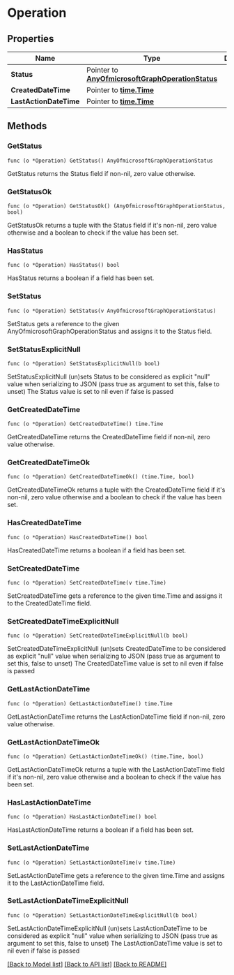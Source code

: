 # Operation

## Properties

Name | Type | Description | Notes
------------ | ------------- | ------------- | -------------
**Status** | Pointer to [**AnyOfmicrosoftGraphOperationStatus**](anyOf&lt;microsoft.graph.operationStatus&gt;.md) |  | [optional] 
**CreatedDateTime** | Pointer to [**time.Time**](time.Time.md) |  | [optional] 
**LastActionDateTime** | Pointer to [**time.Time**](time.Time.md) |  | [optional] 

## Methods

### GetStatus

`func (o *Operation) GetStatus() AnyOfmicrosoftGraphOperationStatus`

GetStatus returns the Status field if non-nil, zero value otherwise.

### GetStatusOk

`func (o *Operation) GetStatusOk() (AnyOfmicrosoftGraphOperationStatus, bool)`

GetStatusOk returns a tuple with the Status field if it's non-nil, zero value otherwise
and a boolean to check if the value has been set.

### HasStatus

`func (o *Operation) HasStatus() bool`

HasStatus returns a boolean if a field has been set.

### SetStatus

`func (o *Operation) SetStatus(v AnyOfmicrosoftGraphOperationStatus)`

SetStatus gets a reference to the given AnyOfmicrosoftGraphOperationStatus and assigns it to the Status field.

### SetStatusExplicitNull

`func (o *Operation) SetStatusExplicitNull(b bool)`

SetStatusExplicitNull (un)sets Status to be considered as explicit "null" value
when serializing to JSON (pass true as argument to set this, false to unset)
The Status value is set to nil even if false is passed
### GetCreatedDateTime

`func (o *Operation) GetCreatedDateTime() time.Time`

GetCreatedDateTime returns the CreatedDateTime field if non-nil, zero value otherwise.

### GetCreatedDateTimeOk

`func (o *Operation) GetCreatedDateTimeOk() (time.Time, bool)`

GetCreatedDateTimeOk returns a tuple with the CreatedDateTime field if it's non-nil, zero value otherwise
and a boolean to check if the value has been set.

### HasCreatedDateTime

`func (o *Operation) HasCreatedDateTime() bool`

HasCreatedDateTime returns a boolean if a field has been set.

### SetCreatedDateTime

`func (o *Operation) SetCreatedDateTime(v time.Time)`

SetCreatedDateTime gets a reference to the given time.Time and assigns it to the CreatedDateTime field.

### SetCreatedDateTimeExplicitNull

`func (o *Operation) SetCreatedDateTimeExplicitNull(b bool)`

SetCreatedDateTimeExplicitNull (un)sets CreatedDateTime to be considered as explicit "null" value
when serializing to JSON (pass true as argument to set this, false to unset)
The CreatedDateTime value is set to nil even if false is passed
### GetLastActionDateTime

`func (o *Operation) GetLastActionDateTime() time.Time`

GetLastActionDateTime returns the LastActionDateTime field if non-nil, zero value otherwise.

### GetLastActionDateTimeOk

`func (o *Operation) GetLastActionDateTimeOk() (time.Time, bool)`

GetLastActionDateTimeOk returns a tuple with the LastActionDateTime field if it's non-nil, zero value otherwise
and a boolean to check if the value has been set.

### HasLastActionDateTime

`func (o *Operation) HasLastActionDateTime() bool`

HasLastActionDateTime returns a boolean if a field has been set.

### SetLastActionDateTime

`func (o *Operation) SetLastActionDateTime(v time.Time)`

SetLastActionDateTime gets a reference to the given time.Time and assigns it to the LastActionDateTime field.

### SetLastActionDateTimeExplicitNull

`func (o *Operation) SetLastActionDateTimeExplicitNull(b bool)`

SetLastActionDateTimeExplicitNull (un)sets LastActionDateTime to be considered as explicit "null" value
when serializing to JSON (pass true as argument to set this, false to unset)
The LastActionDateTime value is set to nil even if false is passed

[[Back to Model list]](../README.md#documentation-for-models) [[Back to API list]](../README.md#documentation-for-api-endpoints) [[Back to README]](../README.md)


